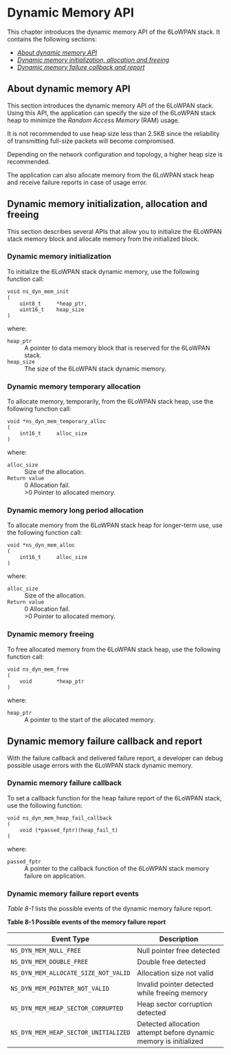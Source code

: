 Dynamic Memory API
==================

This chapter introduces the dynamic memory API of the 6LoWPAN stack. It contains the following sections:

- [_About dynamic memory API_](#about-dynamic-memory-api)
- [_Dynamic memory initialization, allocation and freeing_](#dynamic-memory-initialization-allocation-and-freeing)
- [_Dynamic memory failure callback and report_](#dynamic-memory-failure-callback-and-report)

## About dynamic memory API

This section introduces the dynamic memory API of the 6LoWPAN stack. Using this API, the application can specify the size of the 6LoWPAN stack heap to minimize the _Random Access Memory_ (RAM) usage.

It is not recommended to use heap size less than 2.5KB since the reliability of transmitting full-size packets will become compromised.

Depending on the network configuration and topology, a higher heap size is recommended.

The application can also allocate memory from the 6LoWPAN stack heap and receive failure reports in case of usage error.

## Dynamic memory initialization, allocation and freeing

This section describes several APIs that allow you to initialize the 6LoWPAN stack memory block and allocate memory from the initialized block.

### Dynamic memory initialization

To initialize the 6LoWPAN stack dynamic memory, use the following function call:

```
void ns_dyn_mem_init
(
	uint8_t		*heap_ptr,
	uint16_t	heap_size
)
```

where:

<dl>
<dt><code>heap_ptr</code></dt>
<dd>A pointer to data memory block that is reserved for the 6LoWPAN stack.</dd>

<dt><code>heap_size</code></dt>
<dd>The size of the 6LoWPAN stack dynamic memory.</dd>
</dl>

### Dynamic memory temporary allocation

To allocate memory, temporarily, from the 6LoWPAN stack heap, use the following function call:

```
void *ns_dyn_mem_temporary_alloc
(
	int16_t		alloc_size
)
```

where:

<dl>
<dt><code>alloc_size</code></dt>
<dd>Size of the allocation.</dd>

<dt><code>Return value</code></dt>
<dd>0 Allocation fail.</dd>
<dd>>0 Pointer to allocated memory.</dd>
</dl>

### Dynamic memory long period allocation

To allocate memory from the 6LoWPAN stack heap for longer-term use, use the following function call:

```
void *ns_dyn_mem_alloc
(
	int16_t		alloc_size
)
```

where:

<dl>
<dt><code>alloc_size</code></dt>
<dd>Size of the allocation.</dd>

<dt><code>Return value</code></dt>
<dd>0 Allocation fail.</dd>
<dd>>0 Pointer to allocated memory.</dd>
</dl>

### Dynamic memory freeing

To free allocated memory from the 6LoWPAN stack heap, use the following function call:

```
void ns_dyn_mem_free
(
	void		*heap_ptr
)
```

where:
<dl>
<dt><code>heap_ptr</code></dt>
<dd>A pointer to the start of the allocated memory.</dd>
</dl>

## Dynamic memory failure callback and report

With the failure callback and delivered failure report, a developer can debug possible usage errors with the 6LoWPAN stack dynamic memory.

### Dynamic memory failure callback

To set a callback function for the heap failure report of the 6LoWPAN stack, use the following function:

```
void ns_dyn_mem_heap_fail_callback
(
	void (*passed_fptr)(heap_fail_t)
)
```

where:

<dl>
<dt><code>passed_fptr</code></dt>
<dd>A pointer to the callback function of the 6LoWPAN stack memory failure on application.</dd>
</dl>


### Dynamic memory failure report events

_Table 8-1_ lists the possible events of the dynamic memory failure report.

**Table 8-1 Possible events of the memory failure report**

Event Type|Description
----------|-----------
`NS_DYN_MEM_NULL_FREE`|Null pointer free detected
`NS_DYN_MEM_DOUBLE_FREE`|Double free detected
`NS_DYN_MEM_ALLOCATE_SIZE_NOT_VALID`|Allocation size not valid
`NS_DYN_MEM_POINTER_NOT_VALID`|Invalid pointer detected while freeing memory
`NS_DYN_MEM_HEAP_SECTOR_CORRUPTED`|Heap sector corruption detected
`NS_DYN_MEM_HEAP_SECTOR_UNITIALIZED`|Detected allocation attempt before dynamic memory is initialized

